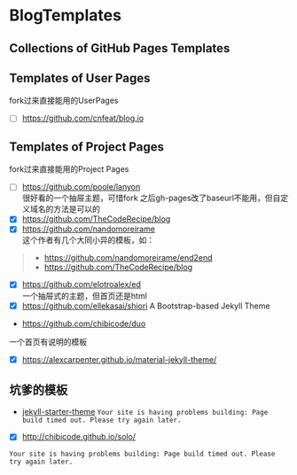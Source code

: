 # BlogTemplates
Collections of GitHub Pages Templates
---
##  Templates of User Pages
fork过来直接能用的UserPages

 - [ ] https://github.com/cnfeat/blog.io 

##  Templates of Project Pages
fork过来直接能用的Project Pages

 - [ ] https://github.com/poole/lanyon<br>
 很好看的一个抽屉主题，可惜fork 之后gh-pages改了baseurl不能用，但自定义域名的方法是可以的
 - [X] https://github.com/TheCodeRecipe/blog
 - [X] https://github.com/nandomoreirame<br>这个作者有几个大同小异的模板，如：<br>
 
 > *  https://github.com/nandomoreirame/end2end
 > *  https://github.com/TheCodeRecipe/blog

 - [X] https://github.com/elotroalex/ed <br>一个抽屉式的主题，但首页还是html
 - [X] https://github.com/ellekasai/shiori
 A Bootstrap-based Jekyll Theme
 - https://github.com/chibicode/duo 
 
 一个首页有说明的模板

 - [X] https://alexcarpenter.github.io/material-jekyll-theme/
 
 ## 坑爹的模板
 
- [jekyll-starter-theme](http://henrythemes.github.io/jekyll-starter-theme/)
```Your site is having problems building: Page build timed out. Please try again later.```
 - [X] http://chibicode.github.io/solo/
 
 ```Your site is having problems building: Page build timed out. Please try again later.```
 
